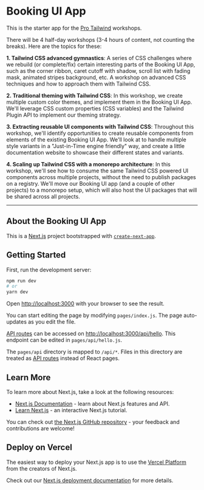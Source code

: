 # Booking UI App

This is the starter app for the [Pro Tailwind](https://protailwind.com) workshops.

There will be 4 half-day workshops (3-4 hours of content, not counting the breaks). Here are the topics for these:

**1. Tailwind CSS advanced gymnastics**: A series of CSS challenges where we rebuild (or complete/fix) certain interesting parts of the Booking UI App, such as the corner ribbon, caret cutoff with shadow, scroll list with fading mask, animated stripes background, etc. A workshop on advanced CSS techniques and how to approach them with Tailwind CSS.

**2. Traditional theming with Tailwind CSS**: In this workshop, we create multiple custom color themes, and implement them in the Booking UI App. We'll leverage CSS custom properties (CSS variables) and the Tailwind Plugin API to implement our theming strategy.

**3. Extracting reusable UI components with Tailwind CSS**: Throughout this workshop, we'll identify opportunities to create reusable components from elements of the existing Booking UI App. We'll look at to handle multiple style variants in a "Just-in-Time engine friendly" way, and create a little documentation website to showcase their different states and variants.

**4. Scaling up Tailwind CSS with a monorepo architecture**: In this workshop, we'll see how to consume the same Tailwind CSS powered UI components across multiple projects, without the need to publish packages on a registry. We'll move our Booking UI app (and a couple of other projects) to a monorepo setup, which will also host the UI packages that will be shared across all projects.

---

## About the Booking UI App

This is a [Next.js](https://nextjs.org/) project bootstrapped with [`create-next-app`](https://github.com/vercel/next.js/tree/canary/packages/create-next-app).

## Getting Started

First, run the development server:

```bash
npm run dev
# or
yarn dev
```

Open [http://localhost:3000](http://localhost:3000) with your browser to see the result.

You can start editing the page by modifying `pages/index.js`. The page auto-updates as you edit the file.

[API routes](https://nextjs.org/docs/api-routes/introduction) can be accessed on [http://localhost:3000/api/hello](http://localhost:3000/api/hello). This endpoint can be edited in `pages/api/hello.js`.

The `pages/api` directory is mapped to `/api/*`. Files in this directory are treated as [API routes](https://nextjs.org/docs/api-routes/introduction) instead of React pages.

## Learn More

To learn more about Next.js, take a look at the following resources:

- [Next.js Documentation](https://nextjs.org/docs) - learn about Next.js features and API.
- [Learn Next.js](https://nextjs.org/learn) - an interactive Next.js tutorial.

You can check out [the Next.js GitHub repository](https://github.com/vercel/next.js/) - your feedback and contributions are welcome!

## Deploy on Vercel

The easiest way to deploy your Next.js app is to use the [Vercel Platform](https://vercel.com/new?utm_medium=default-template&filter=next.js&utm_source=create-next-app&utm_campaign=create-next-app-readme) from the creators of Next.js.

Check out our [Next.js deployment documentation](https://nextjs.org/docs/deployment) for more details.
